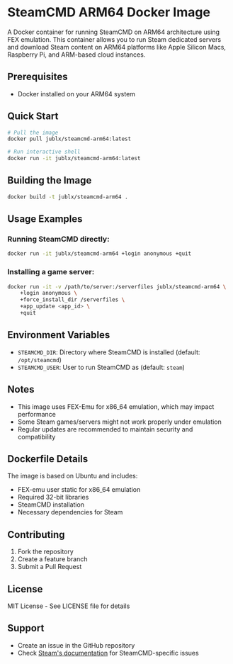 # SteamCMD ARM64 Docker Image

A Docker container for running SteamCMD on ARM64 architecture using FEX emulation. This container allows you to run Steam dedicated servers and download Steam content on ARM64 platforms like Apple Silicon Macs, Raspberry Pi, and ARM-based cloud instances.

## Prerequisites

- Docker installed on your ARM64 system

## Quick Start

```bash
# Pull the image
docker pull jublx/steamcmd-arm64:latest

# Run interactive shell
docker run -it jublx/steamcmd-arm64:latest
```

## Building the Image

```bash
docker build -t jublx/steamcmd-arm64 .
```

## Usage Examples

### Running SteamCMD directly:
```bash
docker run -it jublx/steamcmd-arm64 +login anonymous +quit
```

### Installing a game server:
```bash
docker run -it -v /path/to/server:/serverfiles jublx/steamcmd-arm64 \
    +login anonymous \
    +force_install_dir /serverfiles \
    +app_update <app_id> \
    +quit
```

## Environment Variables

- `STEAMCMD_DIR`: Directory where SteamCMD is installed (default: `/opt/steamcmd`)
- `STEAMCMD_USER`: User to run SteamCMD as (default: `steam`)

## Notes

- This image uses FEX-Emu for x86_64 emulation, which may impact performance
- Some Steam games/servers might not work properly under emulation
- Regular updates are recommended to maintain security and compatibility

## Dockerfile Details

The image is based on Ubuntu and includes:
- FEX-emu user static for x86_64 emulation
- Required 32-bit libraries
- SteamCMD installation
- Necessary dependencies for Steam

## Contributing

1. Fork the repository
2. Create a feature branch
3. Submit a Pull Request

## License

MIT License - See LICENSE file for details

## Support

- Create an issue in the GitHub repository
- Check [Steam's documentation](https://developer.valvesoftware.com/wiki/SteamCMD) for SteamCMD-specific issues
